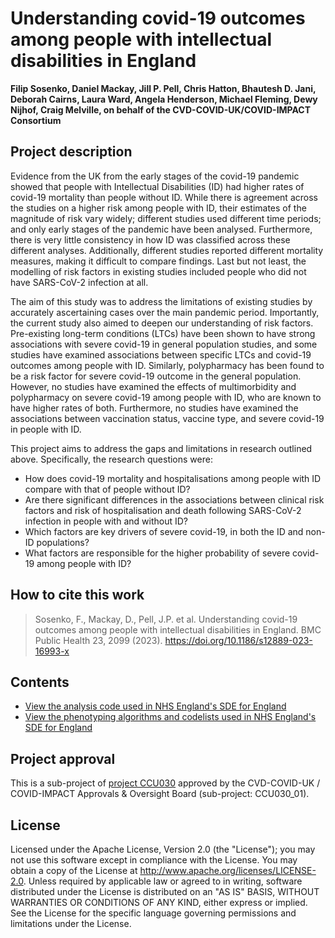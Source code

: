 # Understanding covid-19 outcomes among people with intellectual disabilities in England

**Filip Sosenko, Daniel Mackay, Jill P. Pell, Chris Hatton, Bhautesh D. Jani, Deborah Cairns, Laura Ward, Angela Henderson, Michael Fleming, Dewy Nijhof, Craig Melville, on behalf of the CVD-COVID-UK/COVID-IMPACT Consortium**

## Project description

Evidence from the UK from the early stages of the covid-19 pandemic showed that people with Intellectual Disabilities (ID) had higher rates of covid-19 mortality than people without ID. While there is agreement across the studies on a higher risk among people with ID, their estimates of the magnitude of risk vary widely; different studies used different time periods; and only early stages of the pandemic have been analysed. Furthermore, there is very little consistency in how ID was classified across these different analyses. Additionally, different studies reported different mortality measures, making it difficult to compare findings. Last but not least, the modelling of risk factors in existing studies included people who did not have SARS-CoV-2 infection at all. 
           
The aim of this study was to address the limitations of existing studies by accurately ascertaining cases over the main pandemic period. Importantly, the current study also aimed to deepen our understanding of risk factors. Pre-existing long-term conditions (LTCs) have been shown to have strong associations with severe covid-19 in general population studies, and some studies have examined associations between specific LTCs and covid-19 outcomes among people with ID. Similarly, polypharmacy has been found to be a risk factor for severe covid-19 outcome in the general population. However, no studies have examined the effects of multimorbidity and polypharmacy on severe covid-19 among people with ID, who are known to have higher rates of both.  Furthermore, no studies have examined the associations between vaccination status, vaccine type, and severe covid-19 in people with ID. 

This project aims to address the gaps and limitations in research outlined above. Specifically, the research questions were: 

* How does covid-19 mortality and hospitalisations among people with ID compare with that of people without ID?
* Are there significant differences in the associations between clinical risk factors and risk of hospitalisation and death following SARS-CoV-2 infection in people with and without ID?
* Which factors are key drivers of severe covid-19, in both the ID and non-ID populations?
* What factors are responsible for the higher probability of severe covid-19 among people with ID?

## How to cite this work
> Sosenko, F., Mackay, D., Pell, J.P. et al. Understanding covid-19 outcomes among people with intellectual disabilities in England. BMC Public Health 23, 2099 (2023). https://doi.org/10.1186/s12889-023-16993-x

## Contents

* [View the analysis code used in NHS England's SDE for England](https://github.com/BHFDSC/CCU030_01/tree/main/code)
* [View the phenotyping algorithms and codelists used in NHS England's SDE for England](https://github.com/BHFDSC/CCU030_01/tree/main/phenotypes)

## Project approval

This is a sub-project of [project CCU030](https://github.com/BHFDSC/CCU030) approved by the CVD-COVID-UK / COVID-IMPACT Approvals & Oversight Board (sub-project: CCU030_01).

## License

Licensed under the Apache License, Version 2.0 (the "License"); you may not use this software except in compliance with the License. You may obtain a copy of the License at http://www.apache.org/licenses/LICENSE-2.0. Unless required by applicable law or agreed to in writing, software distributed under the License is distributed on an "AS IS" BASIS, WITHOUT WARRANTIES OR CONDITIONS OF ANY KIND, either express or implied. See the License for the specific language governing permissions and limitations under the License.
